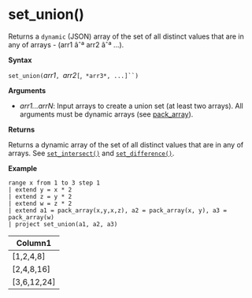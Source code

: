 # set_union()

Returns a `dynamic` (JSON) array of the set of all distinct values that are in any of arrays - (arr1 âˆª arr2 âˆª ...).

**Syntax**

`set_union(`*arr1*`, `*arr2*`[`,` *arr3*, ...]``)`

**Arguments**

* *arr1...arrN*: Input arrays to create a union set (at least two arrays). All arguments must be dynamic arrays (see [pack_array](packarrayfunction.md)). 

**Returns**

Returns a dynamic array of the set of all distinct values that are in any of arrays. See [`set_intersect()`](setintersectfunction.md)  and [`set_difference()`](setdifferencefunction.md).

**Example**

<!-- csl: https://help.kusto.windows.net:443/Samples -->
```
range x from 1 to 3 step 1
| extend y = x * 2
| extend z = y * 2
| extend w = z * 2
| extend a1 = pack_array(x,y,x,z), a2 = pack_array(x, y), a3 = pack_array(w)
| project set_union(a1, a2, a3)
```

|Column1|
|---|
|[1,2,4,8]|
|[2,4,8,16]|
|[3,6,12,24]|
